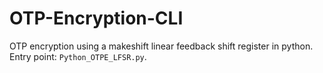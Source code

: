 # OTP-Encryption-CLI
OTP encryption using a makeshift linear feedback shift register in python. Entry point: `Python_OTPE_LFSR.py`.
